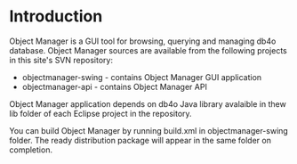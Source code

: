 # Introduction #

Object Manager is a GUI tool for browsing, querying and managing db4o database.  Object Manager sources are available from the following projects in this site's SVN repository:

  * objectmanager-swing - contains Object Manager GUI application
  * objectmanager-api - contains Object Manager API

Object Manager application depends on db4o Java library avalaible in thew lib folder of each Eclipse project in the repository.

You can build Object Manager by running build.xml in objectmanager-swing folder. The ready distribution package will appear in the same folder on completion.